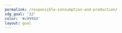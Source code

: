 ```yaml
---
permalink: /responsible-consumption-and-production/
sdg_goal: '12'
color: '#c9992d'
layout: goal
---
```


